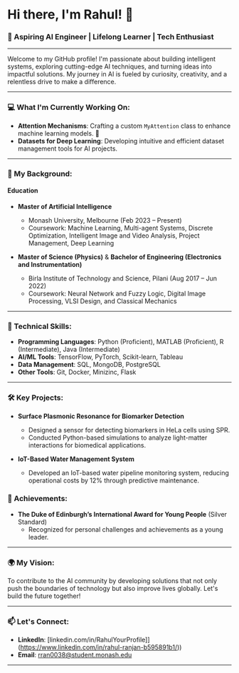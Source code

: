 # Hi there, I'm Rahul! 👋

### 🚀 Aspiring AI Engineer | Lifelong Learner | Tech Enthusiast

---

Welcome to my GitHub profile! I'm passionate about building intelligent systems, exploring cutting-edge AI techniques, and turning ideas into impactful solutions. My journey in AI is fueled by curiosity, creativity, and a relentless drive to make a difference.

---

### 💻 What I'm Currently Working On:

- **Attention Mechanisms**: Crafting a custom `MyAttention` class to enhance machine learning models. 🎯
- **Datasets for Deep Learning**: Developing intuitive and efficient dataset management tools for AI projects.

---

### 🌱 My Background:

#### **Education**
- **Master of Artificial Intelligence**
  - Monash University, Melbourne (Feb 2023 – Present)
  - Coursework: Machine Learning, Multi-agent Systems, Discrete Optimization, Intelligent Image and Video Analysis, Project Management, Deep Learning

- **Master of Science (Physics)** & **Bachelor of Engineering (Electronics and Instrumentation)**
  - Birla Institute of Technology and Science, Pilani (Aug 2017 – Jun 2022)
  - Coursework: Neural Network and Fuzzy Logic, Digital Image Processing, VLSI Design, and Classical Mechanics

---

### 🔧 Technical Skills:

- **Programming Languages**: Python (Proficient), MATLAB (Proficient), R (Intermediate), Java (Intermediate)
- **AI/ML Tools**: TensorFlow, PyTorch, Scikit-learn, Tableau
- **Data Management**: SQL, MongoDB, PostgreSQL
- **Other Tools**: Git, Docker, Minizinc, Flask

---

### 🛠️ Key Projects:

- **Surface Plasmonic Resonance for Biomarker Detection**
  - Designed a sensor for detecting biomarkers in HeLa cells using SPR.
  - Conducted Python-based simulations to analyze light-matter interactions for biomedical applications.

- **IoT-Based Water Management System**
  - Developed an IoT-based water pipeline monitoring system, reducing operational costs by 12% through predictive maintenance.



### 🌟 Achievements:

- **The Duke of Edinburgh’s International Award for Young People** (Silver Standard)
  - Recognized for personal challenges and achievements as a young leader.

---

### 🌍 My Vision:

To contribute to the AI community by developing solutions that not only push the boundaries of technology but also improve lives globally. Let's build the future together!

---

### 📫 Let's Connect:

- **LinkedIn**: [linkedin.com/in/RahulYourProfile]](https://www.linkedin.com/in/rahul-ranjan-b595891b1/))
- **Email**: [rran0038@student.monash.edu](mailto:rran0038@student.monash.edu)

---


